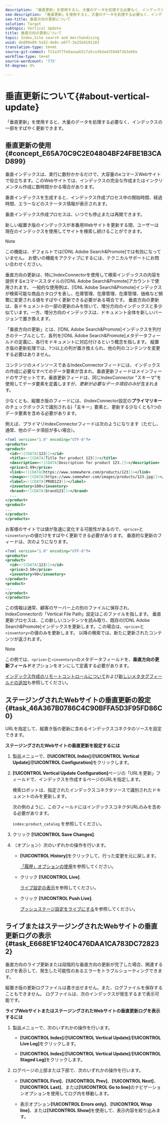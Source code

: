 ```yaml
---
description: 「垂直更新」を使用すると、大量のデータを処理する必要なく、インデックスの一部をすばやく更新できます。
seo-description: 「垂直更新」を使用すると、大量のデータを処理する必要なく、インデックスの一部をすばやく更新できます。
seo-title: 垂直方向の更新について
solution: Target
subtopic: Vertical Update
title: 垂直方向の更新について
topic: Index,Site search and merchandising
uuid: ded09e89-5a52-4e8c-a6f7-3e25b4191183
translation-type: tm+mt
source-git-commit: f21a3f7fe0aeaab517a5ca36da43594873b3e69a
workflow-type: tm+mt
source-wordcount: '775'
ht-degree: 0%

---
```



# 垂直更新について{#about-vertical-update}

「垂直更新」を使用すると、大量のデータを処理する必要なく、インデックスの一部をすばやく更新できます。

## 垂直更新の使用{#concept_E65A70C9C2E04804BF24FBE1B3CAD899}

垂直インデックスは、実行に数秒かかるだけで、大容量のeコマースWebサイトで役立ちます。このWebサイトでは、インデックスの完全な作成またはインクリメンタル作成に数時間かかる場合があります。

垂直インデックスを生成すると、インデックス作成プロセス中の開始時間、経過時間、エラーなどのステータス情報が表示されます。

垂直インデックス作成プロセスは、いつでも停止または再開できます。

新しい縦置き版のインデックスが本番用Webサイトを更新する間、ユーザーは現在のインデックスを使用してサイトを検索し続けることができます。

>[!NOTE]
>
>この機能は、デフォルトでは[!DNL Adobe Search&Promote]では有効になっていません。 お使いの機能をアクティブにするには、テクニカルサポートにお問い合わせください。

垂直方向の更新は、特にIndexConnectorを使用して検索インデックスの内容を提供するeコマーススタイルの[!DNL Adobe Search&Promote]アカウントで使用されます。 一般的な使用例は、[!DNL Adobe Search&Promote]インデックスが検索可能な商品カタログを表し、在庫管理、在庫管理、在庫管理、価格など頻繁に変更される値をすばやく更新できる必要がある場合です。 垂直方向の更新は、各ドキュメントの一部の更新のみを除いて、増分方向のインデックスと多少似ています。一方、増分方向のインデックスは、ドキュメント全体を新しいバージョンで置き換えます。

「垂直方向の更新」とは、[!DNL Adobe Search&Promote]インデックスを列付きのテーブルとして、各列を[!DNL Adobe Search&Promote]メタデータフィールドの定義に、各行をドキュメントに対応付けるという概念を指します。 縦置き版の更新処理では、1つ以上の列が置き換えられ、他の列のコンテンツを変更する必要はありません。

コンテンツのメインソースであるIndexConnectorフィードには、インデックスの作成に必要なすべてのデータ要素が含まれ、垂直更新フィードはメインフィードのサブセットです。垂直更新フィードは、同じIndexConnector &quot;スキーマ&quot;を使用してデータ要素を定義しますが、*更新が必要なデータ項目のみ*&#x200B;が含まれます。

少なくとも、縦置き版のフィードには、(IndexConnector設定の&#x200B;**プライマリキー**&#x200B;のチェックボックスで識別される)「主キー」要素と、更新する少なくとも1つのデータ要素を含める必要があります。

例えば、プライマリIndexConnectorフィードは次のようになります（ただし、通常、他のデータ項目が多い場合）。

```xml
<?xml version="1.0" encoding="UTF-8"?>
<products>
<product>
  <id><![CDATA[123]]></id>
  <title><![CDATA[Title for product 123]]></title>
  <description><![CDATA[Description for product 123.]]></description>
  <price>3.99</price>
  <link><![CDATA[https://www.somewhere.com/products/123]]></link>
  <image><![CDATA[https://www.somewher.com/images/products/123.jpg]]></image>
  <label><![CDATA[PROD123]]></label>
  <inventory>100</inventory>
  <brand><![CDATA[brand123]]></brand>
  ...
</product>
<product>
...
</product>
</products>
```

お客様のサイトでは値が急速に変化する可能性があるので、`<price>`と`<inventory>`の値だけをすばやく更新できる必要があります。 垂直的な更新のフィードは、次のようになります。

```xml
<?xml version="1.0" encoding="UTF-8"?>
<products>
<product>
  <id><![CDATA[123]]></id>
  <price>3.50</price>
  <inventory>90</inventory>
</product>
<product>
...
</product>
</products>
```

この情報は通常、顧客のサーバー上の別のファイルに保存され、IndexConnectorの「Vertical File Path」設定はこのファイルを指します。 垂直更新プロセスは、この新しいコンテンツを読み取り、既存の[!DNL Adobe Search&Promote]インデックスを更新します。この場合は、`<price>`と`<inventory>`の値のみを更新します。 以降の検索では、新たに更新されたコンテンツが返されます。

>[!NOTE]
この例では、`<price>`と`<inventory>`のメタデータフィールドを、**垂直方向の更新フィールド**&#x200B;オプションをオンにして定義する必要があります。

[インデックス作成のリモートコントロールについて](../c-about-index-menu/c-about-remote-control-for-indexing.md#concept_C79B322190E84106A434E5C6D4A4118F)および[新しいメタタグフィールドの追加](../c-about-settings-menu/c-about-metadata-menu.md#task_6DF188C0FC7F4831A4444CA9AFA615E5)も参照してください。

## ステージングされたWebサイトの垂直更新の設定{#task_46A367B0786C4C90BFFA5D3F95FD86C0}

URLを指定して、縦置き版の更新に含めるインデックスコネクタのソースを設定できます。

**ステージングされたWebサイトの垂直更新を設定するには**

1. 製品メニューで、**[!UICONTROL Index]**/**[!UICONTROL Vertical Update]**/**[!UICONTROL Configuration]**&#x200B;をクリックします。
1. **[!UICONTROL Vertical Update Configuration]**&#x200B;ページの「URLを更新」フィールドで、インデックスを作成するページのURLを指定します。

   検索ロボットは、指定されたインデックスコネクタソースで識別されたドキュメントのみを更新します。

   次の例のように、このフィールドにはインデックスコネクタURLのみを含める必要があります。

   `index:product_catalog` を参照してください。
1. クリック **[!UICONTROL Save Changes]**.
1. （オプション）次のいずれかの操作を行います。

   * **[!UICONTROL History]**&#x200B;をクリックして、行った変更を元に戻します。

      [「履歴」オプションの使用](../t-using-the-history-option.md#task_70DD3F87A67242BBBD2CB27156F43002)を参照してください。

   * クリック **[!UICONTROL Live]**.

      [ライブ設定の表示](../c-about-staging.md#task_401A0EBDB5DB4D4CA933CBA7BECDC10F)を参照してください。

   * クリック **[!UICONTROL Push Live]**.

      [プッシュステージ設定をライブにする](../c-about-staging.md#task_44306783B4C0408AAA58B471DAF2D9A4)を参照してください。

## ライブまたはステージングされたWebサイトの垂直更新ログの表示{#task_E668E1F1240C476DAA1CA783DC728232}

垂直方向のライブ更新または段階的な垂直方向の更新が完了した場合、関連するログを表示して、発生した可能性のあるエラーをトラブルシューティングできます。

縦置き版の更新ログファイルは書き出せません。また、ログファイルを保存することもできません。 ログファイルは、次のインデックスが発生するまで表示可能です。

**ライブWebサイトまたはステージングされたWebサイトの垂直更新ログを表示するには**

1. 製品メニューで、次のいずれかの操作を行います。

   * **[!UICONTROL Index]**/**[!UICONTROL Vertical Update]**/**[!UICONTROL Live Log]**&#x200B;をクリックします。

   * **[!UICONTROL Index]**/**[!UICONTROL Vertical Update]**/**[!UICONTROL Staged Log]**&#x200B;をクリックします。

1. ログページの上部または下部で、次のいずれかの操作を行います。

   * **[!UICONTROL First]**、**[!UICONTROL Prev]**、**[!UICONTROL Next]**、**[!UICONTROL Last]**、または&#x200B;**[!UICONTROL Go to line]**&#x200B;のナビゲーションオプションを使用してログ内を移動します。

   * 表示オプション&#x200B;**[!UICONTROL Errors only]**、**[!UICONTROL Wrap line]**、または&#x200B;**[!UICONTROL Show]**&#x200B;を使用して、表示内容を絞り込みます。

